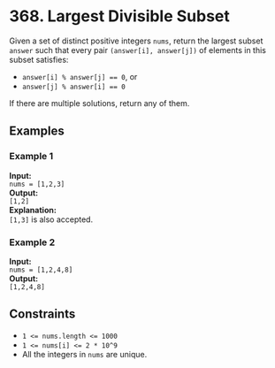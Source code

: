 # 368. Largest Divisible Subset

Given a set of distinct positive integers `nums`, return the largest subset `answer` such that every pair `(answer[i], answer[j])` of elements in this subset satisfies:

- `answer[i] % answer[j] == 0`, or  
- `answer[j] % answer[i] == 0`

If there are multiple solutions, return any of them.

## Examples

### Example 1
**Input:**  
`nums = [1,2,3]`  
**Output:**  
`[1,2]`  
**Explanation:**  
`[1,3]` is also accepted.

### Example 2
**Input:**  
`nums = [1,2,4,8]`  
**Output:**  
`[1,2,4,8]`

## Constraints

- `1 <= nums.length <= 1000`
- `1 <= nums[i] <= 2 * 10^9`
- All the integers in `nums` are unique.
